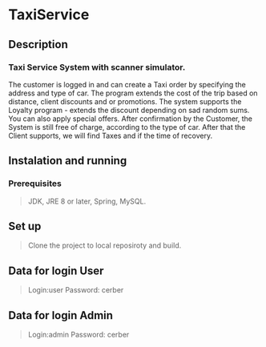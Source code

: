 # TaxiService

## Description
### Taxi Service System with scanner simulator. 
The customer is logged in and can create a Taxi order by specifying the address and type of car. The program extends the cost of the trip based on distance, client discounts and or promotions. The system supports the Loyalty program - extends the discount depending on sad random sums. You can also apply special offers. After confirmation by the Customer, the System is still free of charge, according to the type of car. After that the Client supports, we will find Taxes and if the time of recovery.

## Instalation and running

### Prerequisites
>JDK, JRE 8 or later,
>Spring,
>MySQL.

## Set up
>Clone the project to local reposiroty and build.

## Data for login User
>Login:user
>Password: cerber

## Data for login Admin
>Login:admin
>Password: cerber



